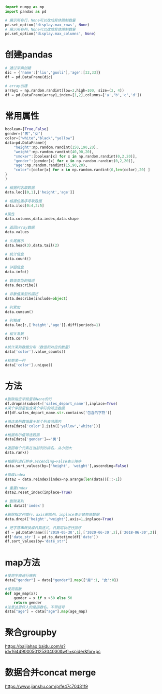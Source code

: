 ```python
import numpy as np
import pandas as pd
```


```python
# 展示所有行，None可以改成具体限制数量
pd.set_option('display.max_rows', None)
# 展示所有列，None可以改成具体限制数量
pd.set_option('display.max_columns', None) 
```

# 创建pandas


```python
# 通过字典创建
dic = {'name':['liu','guoli'],'age':[32,33]}
df = pd.DataFrame(dic)
```


```python
# array创建
array1 = np.random.randint(low=2,high=100, size=(2, 4))
df = pd.DataFrame(array1,index=[1,2],columns=['a','b','c','d'])
```

# 常用属性


```python
boolean=[True,False]
gender=["男","女"]
color=["white","black","yellow"]
data=pd.DataFrame({
    "height":np.random.randint(150,190,20),
    "weight":np.random.randint(40,90,20),
    "smoker":[boolean[x] for x in np.random.randint(0,2,20)],
    "gender":[gender[x] for x in np.random.randint(0,2,20)],
    "age":np.random.randint(15,90,20),
    "color":[color[x] for x in np.random.randint(0,len(color),20) ]
}
)
```


```python
# 根据列名取数据
data.loc[[0,1],['height','age']]
```


```python
# 根据位置序号取数据
data.iloc[0:4,2:5]
```


```python
#属性
data.columns,data.index,data.shape
```


```python
# 返回array数据
data.values
```


```python
# 头尾展示
data.head(3),data.tail(2)
```


```python
# 统计信息
data.count()
```


```python
# 详细信息
data.info()
```


```python
# 数值类型的描述
data.describe()
```


```python
# 非数值类型的描述
data.describe(include=object)
```


```python
# 列累加
data.cumsum()
```


```python
# 列相减
data.loc[:,['height','age']].diff(periods=1)
```


```python
# 相关系数
data.corr()
```


```python
#统计某列数据分布（数值和对应的数量）
data['color'].value_counts()
```


```python
#枚举某一列 
data['color'].unique() 
```

# 方法

```python
#删除指定字段里有None的行
df.dropna(subset=['sales_depart_name'],inplace=True)
#某个字段里包含某个字符的筛选数据
df[df.sales_depart_name.str.contains('包含的字符')]
```

```python
#筛选某列数值属于某个列表范围内
data[data['color'].isin(['yellow','white'])]
```

```python
#根据布尔值筛选数据
data[data['gender']=='男']
```


```python
#返回每个元素在当前列的排名，从小到大
data.rank()  
```


```python
#根据列进行排序,ascending=False表示降序
data.sort_values(by=['height', 'weight'],ascending=False) 
```


```python
#修改index
data2 = data.reindex(index=np.arange(len(data))[::-1])
```


```python
# 重置index
data2.reset_index(inplace=True)
```


```python
# 删除某列
del data2['index']  
```


```python
#删除指定列或行，axis删除列。inplace表示替换原数据      
data.drop(['height','weight'],axis=1,inplace=True) 
```

```python
# 把字符串转换成日期格式，日期可以进行排序
df = pd.DataFrame([['2019-05-30',1],['2020-06-30',2],['2018-06-30',2]],columns=['date','num'])
df['date_str'] = pd.to_datetime(df['date'])
df.sort_values(by='date_str')
```



# map方法


```python
#使用字典进行映射
data["gender"] = data["gender"].map({"男":1, "女":0})
```


```python
#使用函数
def age_map(x):
    gender = x if x >50 else 50
    return gender
#注意这里传入的是函数名，不带括号
data["age"] = data["age"].map(age_map)
```

# 聚合groupby

https://baijiahao.baidu.com/s?id=1644900050125304030&wfr=spider&for=pc

# 数据合并concat merge

https://www.jianshu.com/p/fe47c70d31f9


